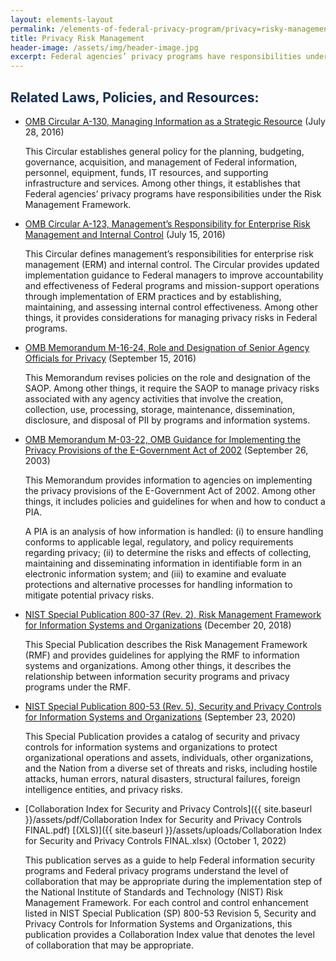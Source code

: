 ```yaml
---
layout: elements-layout
permalink: /elements-of-federal-privacy-program/privacy=risky-management/
title: Privacy Risk Management
header-image: /assets/img/header-image.jpg
excerpt: Federal agencies’ privacy programs have responsibilities under the Risk Management Framework. The Risk Management Framework provides a disciplined and structured process that integrates information security, privacy, and risk management activities into the information system development life cycle.
---
```

<h2 class="font-sans-lg text-gray-70" style="color:#162E51">Related Laws, Policies, and Resources:</h2>


* [OMB Circular A-130, Managing Information as a Strategic Resource](https://www.whitehouse.gov/wp-content/uploads/legacy_drupal_files/omb/circulars/A130/a130revised.pdf) (July 28, 2016)

    This Circular establishes general policy for the planning, budgeting, governance, acquisition, and management of Federal information, personnel, equipment, funds, IT resources, and supporting infrastructure and services. Among other things, it establishes that Federal agencies’ privacy programs have responsibilities under the Risk Management Framework.
* [OMB Circular A-123, Management’s Responsibility for Enterprise Risk Management and Internal Control](https://www.whitehouse.gov/wp-content/uploads/2018/06/M-18-20.pdf) (July 15, 2016)

    This Circular defines management’s responsibilities for enterprise risk management (ERM) and internal control. The Circular provides updated implementation guidance to Federal managers to improve accountability and effectiveness of Federal programs and mission-support operations through implementation of ERM practices and by establishing, maintaining, and assessing internal control effectiveness. Among other things, it provides considerations for managing privacy risks in Federal programs.
* [OMB Memorandum M-16-24, Role and Designation of Senior Agency Officials for Privacy](https://www.whitehouse.gov/wp-content/uploads/legacy_drupal_files/omb/memoranda/2016/m_16_24_0.pdf) (September 15, 2016)

    This Memorandum revises policies on the role and designation of the SAOP. Among other things, it require the SAOP to manage privacy risks associated with any agency activities that involve the creation, collection, use, processing, storage, maintenance, dissemination, disclosure, and disposal of PII by programs and information systems.
* [OMB Memorandum M-03-22, OMB Guidance for Implementing the Privacy Provisions of the E-Government Act of 2002](https://www.whitehouse.gov/wp-content/uploads/legacy_drupal_files/omb/memoranda/2003/m03_22.pdf) (September 26, 2003)

    This Memorandum provides information to agencies on implementing the privacy provisions of the E-Government Act of 2002. Among other things, it includes policies and guidelines for when and how to conduct a PIA. 

    A PIA is an analysis of how information is handled: (i) to ensure handling conforms to applicable legal, regulatory, and policy requirements regarding privacy; (ii) to determine the risks and effects of collecting, maintaining and disseminating information in identifiable form in an electronic information system; and (iii) to examine and evaluate protections and alternative processes for handling information to mitigate potential privacy risks.
* [NIST Special Publication 800-37 (Rev. 2), Risk Management Framework for Information Systems and Organizations](https://doi.org/10.6028/NIST.SP.800-37r2) (December 20, 2018)

    This Special Publication describes the Risk Management Framework (RMF) and provides guidelines for applying the RMF to information systems and organizations. Among other things, it describes the relationship between information security programs and privacy programs under the RMF.

* [NIST Special Publication 800-53 (Rev. 5), Security and Privacy Controls for Information Systems and Organizations](https://csrc.nist.gov/publications/detail/sp/800-53/rev-5/final) (September 23, 2020)

    This Special Publication provides a catalog of security and privacy controls for information systems and organizations to protect organizational operations and assets, individuals, other organizations, and the Nation from a diverse set of threats and risks, including hostile attacks, human errors, natural disasters, structural failures, foreign intelligence entities, and privacy risks.

* [Collaboration Index for Security and Privacy Controls]({{ site.baseurl }}/assets/pdf/Collaboration Index for Security and Privacy Controls FINAL.pdf) [(XLS)]({{ site.baseurl }}/assets/uploads/Collaboration Index for Security and Privacy Controls FINAL.xlsx) (October 1, 2022)

    This publication serves as a guide to help Federal information security programs and Federal privacy programs understand the level of collaboration that may be appropriate during the implementation step of the National Institute of Standards and Technology (NIST) Risk Management Framework. For each control and control enhancement listed in NIST Special Publication (SP) 800-53 Revision 5, Security and Privacy Controls for Information Systems and Organizations, this publication provides a Collaboration Index value that denotes the level of collaboration that may be appropriate.
